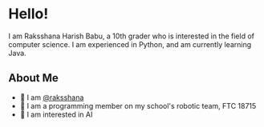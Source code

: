 # Hello! 

I am Raksshana Harish Babu, a 10th grader who is interested in the field of computer science. I am experienced in Python, and am currently learning Java. 

## About Me
- 👋 I am [@raksshana](https://github.com/raksshana)
- 🤖 I am a programming member on my school's robotic team, FTC 18715
- 🌱 I am interested in AI 
<!--
**raksshana/raksshana** is a ✨ _special_ ✨ repository because its `README.md` (this file) appears on your GitHub profile.

Here are some ideas to get you started:
-->
